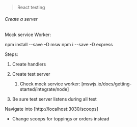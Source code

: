> React testing

######  Create a server
Mock service Worker:

npm install --save -D msw
npm i --save -D express

Steps: 

1. Create handlers

2. Create test server
   1. Check mock service worker: [mswjs.io/docs/getting-started/integrate/node]

3. Be sure test server listens during all test

Navigate into [http://localhost:3030/scoops] 
* Change scoops for toppings or orders instead
